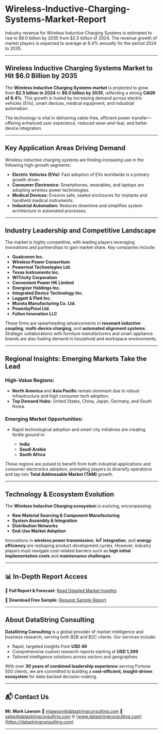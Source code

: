 # Wireless-Inductive-Charging-Systems-Market-Report

Industry revenue for Wireless Inductive Charging Systems is estimated to rise to $6.0 billion by 2035 from $2.5 billion of 2024. The revenue growth of market players is expected to average at 8.4% annually for the period 2024 to 2035.

---

## **Wireless Inductive Charging Systems Market to Hit \$6.0 Billion by 2035**

The **Wireless Inductive Charging Systems market** is projected to grow from **\$2.5 billion in 2024** to **\$6.0 billion by 2035**, reflecting a strong **CAGR of 8.4%**. This growth is fueled by increasing demand across electric vehicles (EVs), smart devices, medical equipment, and industrial automation.

The technology is vital in delivering cable-free, efficient power transfer—offering enhanced user experience, reduced wear-and-tear, and better device integration.

---

## **Key Application Areas Driving Demand**

Wireless inductive charging systems are finding increasing use in the following high-growth segments:

* **Electric Vehicles (EVs):** Fast adoption of EVs worldwide is a primary growth driver.
* **Consumer Electronics:** Smartphones, wearables, and laptops are adopting wireless power technologies.
* **Medical Devices:** Ensures safe, sealed enclosures for implants and handheld medical instruments.
* **Industrial Automation:** Reduces downtime and simplifies system architecture in automated processes.

---

## **Industry Leadership and Competitive Landscape**

The market is highly competitive, with leading players leveraging innovations and partnerships to gain market share. Key companies include:

* **Qualcomm Inc.**
* **Wireless Power Consortium**
* **Powermat Technologies Ltd.**
* **Texas Instruments Inc.**
* **WiTricity Corporation**
* **Convenient Power HK Limited**
* **Energizer Holdings Inc.**
* **Integrated Device Technology Inc.**
* **Leggett & Platt Inc.**
* **Murata Manufacturing Co. Ltd.**
* **PowerbyProxi Ltd.**
* **Fulton Innovation LLC**

These firms are spearheading advancements in **resonant inductive coupling**, **multi-device charging**, and **automated alignment systems**. Strategic collaborations with furniture manufacturers and smart appliance brands are also fueling demand in household and workspace environments.

---

## **Regional Insights: Emerging Markets Take the Lead**

### **High-Value Regions:**

* **North America** and **Asia Pacific** remain dominant due to robust infrastructure and high consumer tech adoption.
* **Top Demand Hubs:** United States, China, Japan, Germany, and South Korea.

### **Emerging Market Opportunities:**

* Rapid technological adoption and smart city initiatives are creating fertile ground in:

  * **India**
  * **Saudi Arabia**
  * **South Africa**

These regions are poised to benefit from both industrial applications and consumer electronics adoption, prompting players to diversify operations and tap into **Total Addressable Market (TAM)** growth.

---

## **Technology & Ecosystem Evolution**

The **Wireless Inductive Charging ecosystem** is evolving, encompassing:

* **Raw Material Sourcing & Component Manufacturing**
* **System Assembly & Integration**
* **Distribution Networks**
* **End-Use Market Adoption**

Innovations in **wireless power transmission**, **IoT integration**, and **energy efficiency** are reshaping product development cycles. However, industry players must navigate cost-related barriers such as **high initial implementation costs** and **maintenance challenges**.

---

## 📊 **In-Depth Report Access**

🔗 **Full Report & Forecast:**
[Read Detailed Market Insights](https://datastringconsulting.com/industry-analysis/wireless-inductive-charging-systems-market-research-report)

📄 **Download Free Sample:**
[Request Sample Report](https://datastringconsulting.com/downloadsample/wireless-inductive-charging-systems-market-research-report)

---

## **About DataString Consulting**

**DataString Consulting** is a global provider of market intelligence and business research, serving both B2B and B2C clients. Our services include:

* Rapid, targeted insights from **USD 49**
* Comprehensive custom research reports starting at **USD 1,399**
* Tailored intelligence solutions across sectors and geographies

With over **30 years of combined leadership experience** serving Fortune 500 clients, we are committed to building a **cost-efficient, insight-driven ecosystem** for data-backed decision-making.

---

## 📬 **Contact Us**

**Mr. Mark Lawson**
📧 [mlawson@datastringconsulting.com](mailto:mlawson@datastringconsulting.com)
📧 [sales@datastringconsulting.com](mailto:sales@datastringconsulting.com)
🌐 [www.datastringconsulting.com](https://datastringconsulting.com)

---
